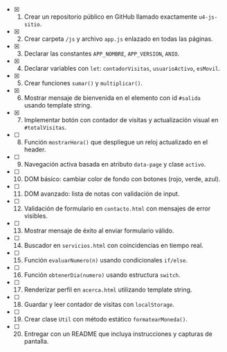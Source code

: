 - [x] 1. Crear un repositorio público en GitHub llamado exactamente `u4-js-sitio`.
- [x] 2. Crear carpeta `/js` y archivo `app.js` enlazado en todas las páginas.
- [x] 3. Declarar las constantes `APP_NOMBRE`, `APP_VERSION`, `ANIO`.
- [x] 4. Declarar variables con `let`: `contadorVisitas`, `usuarioActivo`, `esMovil`.
- [x] 5. Crear funciones `sumar()` y `multiplicar()`.
- [x] 6. Mostrar mensaje de bienvenida en el elemento con id `#salida` usando template string.
- [x] 7. Implementar botón con contador de visitas y actualización visual en `#totalVisitas`.
- [ ] 8. Función `mostrarHora()` que despliegue un reloj actualizado en el header.
- [ ] 9. Navegación activa basada en atributo `data-page` y clase `activo`.
- [ ] 10. DOM básico: cambiar color de fondo con botones (rojo, verde, azul).
- [ ] 11. DOM avanzado: lista de notas con validación de input.
- [ ] 12. Validación de formulario en `contacto.html` con mensajes de error visibles.
- [ ] 13. Mostrar mensaje de éxito al enviar formulario válido.
- [ ] 14. Buscador en `servicios.html` con coincidencias en tiempo real.
- [ ] 15. Función `evaluarNumero(n)` usando condicionales `if/else`.
- [ ] 16. Función `obtenerDia(numero)` usando estructura `switch`.
- [ ] 17. Renderizar perfil en `acerca.html` utilizando template string.
- [ ] 18. Guardar y leer contador de visitas con `localStorage`.
- [ ] 19. Crear clase `Util` con método estático `formatearMoneda()`.
- [ ] 20. Entregar con un README que incluya instrucciones y capturas de pantalla.

